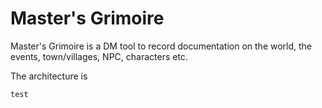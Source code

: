 # Master's Grimoire
Master's Grimoire is a DM tool to record documentation on the world, the events, town/villages, NPC, characters etc.

The architecture is 

```c4
test
```
